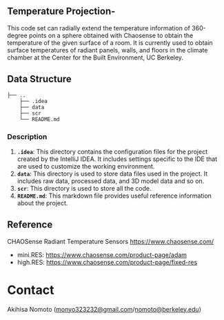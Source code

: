 ## Temperature Projection-
This code set can radially extend the temperature information of 360-degree points on a sphere obtained with Chaosense to obtain the temperature of the given surface of a room.
It is currently used to obtain surface temperatures of radiant panels, walls, and floors in the climate chamber at the Center for the Built Environment, UC Berkeley.

## Data Structure
```
├── ..
    ├── .idea
    ├── data
    ├── scr
    └── README.md
```
### Description
1. **`.idea`**: This directory contains the configuration files for the project created by the IntelliJ IDEA. It includes settings specific to the IDE that are used to customize the working environment.
2. **`data`**: This directory is used to store data files used in the project. It includes raw data, processed data, and 3D model data and so on.
3. **`scr`**: This directory is used to store all the code. 
4. **`README.md`**: This markdown file provides useful reference information about the project.

## Reference
CHAOSense Radiant Temperature Sensors https://www.chaosense.com/
* mini.RES: https://www.chaosense.com/product-page/adam
* high.RES: https://www.chaosense.com/product-page/fixed-res

# Contact
Akihisa Nomoto (monyo323232@gmail.com/nomoto@berkeley.edu)
